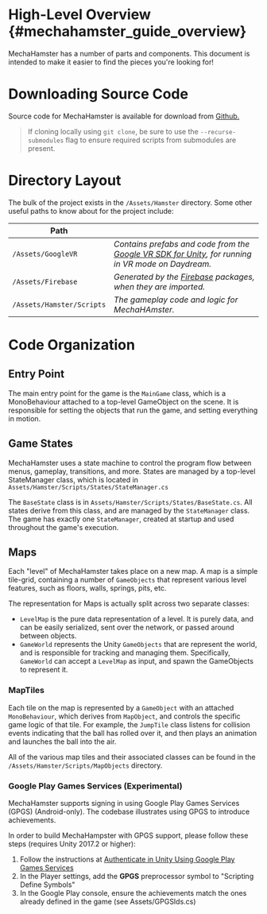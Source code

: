 High-Level Overview {#mechahamster_guide_overview}
================

MechaHamster has a number of parts and components.  This document
is intended to make it easier to find the pieces you're looking for!

# Downloading Source Code
Source code for MechaHamster is available for download from [Github.][]

> If cloning locally using `git clone`, be sure to use the `--recurse-submodules` flag
> to ensure required scripts from submodules are present.

# Directory Layout
The bulk of the project exists in the `/Assets/Hamster` directory.
Some other useful paths to know about for the project include:

| Path | |
|------|-|
|`/Assets/GoogleVR`| *Contains prefabs and code from the [Google VR SDK for Unity][], for running in VR mode on Daydream.* |
| `/Assets/Firebase` | *Generated by the [Firebase][] packages, when they are imported.* |
| `/Assets/Hamster/Scripts` | *The gameplay code and logic for MechaHAmster.* |


# Code Organization


## Entry Point

The main entry point for the game is the `MainGame` class, which is a
MonoBehaviour attached to a top-level GameObject on the scene.  It is
responsible for setting the objects that run the game, and setting
everything in motion.

## Game States

MechaHamster uses a state machine to control the program flow
between menus, gameplay, transitions, and more.  States are managed
by a top-level StateManager class, which is located in
`Assets/Hamster/Scripts/States/StateManager.cs`

The `BaseState` class is in `Assets/Hamster/Scripts/States/BaseState.cs`.
All states derive from this class, and are managed by the `StateManager`
class.  The game has exactly one `StateManager`, created at startup and
used throughout the game's execution.

## Maps

Each "level" of MechaHamster takes place on a new map.  A map is a simple
tile-grid, containing a number of `GameObjects` that represent various
level features, such as floors, walls, springs, pits, etc.

The representation for Maps is actually split across two separate classes:

* `LevelMap` is the pure data representation of a level.  It is purely data,
  and can be easily serialized, sent over the network, or passed around between
  objects.
* `GameWorld` represents the Unity `GameObjects` that are represent the
  world, and is responsible for tracking and managing them.  Specifically,
  `GameWorld` can accept a `LevelMap` as input, and spawn the GameObjects to
  represent it.


### MapTiles

Each tile on the map is represented by a `GameObject` with an attached
`MonoBehaviour`, which derives from `MapObject`, and controls the
specific game logic of that tile.  For example, the `JumpTile` class
listens for collision events indicating that the ball has rolled
over it, and then plays an animation and launches the ball into the air.

All of the various map tiles and their associated classes can be found in
the `/Assets/Hamster/Scripts/MapObjects` directory.

### Google Play Games Services (Experimental)

MechaHamster supports signing in using Google Play Games Services (GPGS)
(Android-only). The codebase illustrates using GPGS to introduce
achievements.

In order to build MechaHampster with GPGS support, please follow these
steps (requires Unity 2017.2 or higher):

1. Follow the instructions at [Authenticate in Unity Using Google Play Games Services]
2. In the Player settings, add the <b>GPGS</b> preprocessor symbol to "Scripting Define Symbols"
3. In the Google Play console, ensure the achievements match the ones already defined
   in the game (see Assets/GPGSIds.cs)

<br>


  [Google VR SDK for Unity]: https://developers.google.com/vr/unity/
  [Firebase]: https://firebase.google.com/docs/
  [GitHub.]: https://github.com/google/mechahamster
  [Authenticate in Unity Using Google Play Games Services]: https://firebase.google.com/docs/auth/unity/play-games

